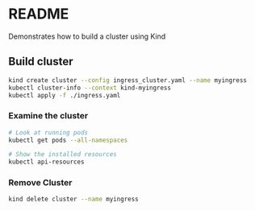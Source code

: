 # README
Demonstrates how to build a cluster using Kind 

## Build cluster

```sh
kind create cluster --config ingress_cluster.yaml --name myingress
kubectl cluster-info --context kind-myingress
kubectl apply -f ./ingress.yaml 
```

### Examine the cluster
```sh
# Look at running pods
kubectl get pods --all-namespaces

# Show the installed resources
kubectl api-resources
```

### Remove Cluster
```sh
kind delete cluster --name myingress 
```


